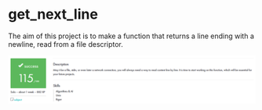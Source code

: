 # get_next_line
The aim of this project is to make a function that returns a line ending with a newline, read from a file descriptor.

![MARK](https://raw.githubusercontent.com/Gtalavero/get_next_line/master/assets/success115.PNG)
